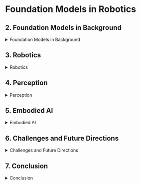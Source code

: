# Foundation Models in Robotics

## 2. Foundation Models in Background
<details>
  <summary>Foundation Models in Background</summary>
  <div markdown="1">

### A. Terminology and Mathematical Preliminaries
- Tokenization : 텍스트 쪼개기
- Generative Models **vs** Discriminative Models
  - 생성형 : 데이터의 확률 분포를 학습하고, 이로부터 새로운 샘플을 생성 - GPT, DALL-E
  - 판별형 : 입력 데이터에 대해 분류, 예측 - CNN, ML, ...
- Transformer Architecture : 순차 데이터도 모든 위치 쌍에 대해 병렬로 attention 연산
  - self-attention : 입력 시퀀스 내 토큰들끼리의 관련성 학습
  - multi-head : 어텐션 연산을 병렬로 여러번 수행
  - 위치 인코딩
- Contrastive Learning : 양의 샘플 쌍은 가깝게, 음의 샘플 쌍은 멀어지게
  - CLIP, BLIP : 이미지-텍스트 쌍 데이터 > 로봇 응용
- Diffusion Models
  - 정방향(Forward) 과정 : 데이터에 노이즈를 입힘
  - 역방향(Reverse) 과정 : 노이즈를 제거하고 복원

### B. Large Language Model (LLM) Examples and Historical Context
- 대표 모델
  - BERT, Masked Language Model : 문장 중 일부 단어(토큰)을 마스킹(mask)하고, 이를 예측하도록 학습
  - GPT, Autoregressive Language Model : 앞 단어들이 주어졌을 때 다음 단어를 예측하도록 학습
  - 초거대 모델
    - Fine-tuning & Prompting
    - RLHF(Reinforcement Learning with Human Feedback)
  - 추론 모델 (Reasoning, Test-Time Computing)
    - Chain of Thought
  - 경량화
    - 가지치기, Prunning
    - 양자화, Quantization
    - 지식 증류, Knowledge Distillation
- How LLM can be Foundation Model?
  - Generalization
  - Emergent
  - Plug-and-Play
- 로보틱스 분야와의 접점
  - 로봇에게 고수준 명령(“물건 집어서 옮겨 둬” 등)을 텍스트로 전달하고, 로봇이 이를 적절히 해석·실행하도록 하는 청사진을 제시합니다.
  - 로봇이 언어 명령을 이해하려면, LLM이 가진 개념적 지식, 추론 능력이 중요하고, 이를 로봇의 감각 정보(이미지·센서)와 연동해야 한다는 점에서, LLM은 로봇용 파운데이션 모델과 자연스럽게 연결되는 토대가 되고 있습니다.

### C. Vision Transformers
기존에는 합성곱 신경망(CNN)을 주로 사용하던 이미지 기반 문제들을, Transformer 기반으로 해결하려는 시도가 ViT 계열에서 시작
- 개념
  1. 이미지를 '토큰(패치)' 시퀀스로 처리
    - NLP에서 단어를 ‘토큰(token)’으로 간주하듯, ViT는 이미지를 일정 크기의 패치(Patch)로 분할하고, 각 패치를 ‘토큰’처럼 취급합니다.
    - 이처럼 생성된 패치를 1D로 펼친 뒤, 고정 차원의 벡터로 임베딩(embedding)하여 Transformer에 입력합니다.
  2. 위치 인코딩
  3. 멀티 헤드 셀프 어텐션
  4. 확장성

### D. Multimodal Vision-Language Models (VLMs)
- 개념
  - 비전(Vision)과 언어(Language)를 동시에 다루는 멀티모달 학습 기법
  - 단순히 텍스트만 이해하거나 이미지만 분석해서는 얻을 수 없는 풍부한 ‘상호연결 의미’를 학습하는 것이 목표
  - 이미지에는 언어가 지니는 추상적 의미나 순차적 맥락이 부족할 수 있고, 언어에는 구체적인 시각적 정보가 결핍될 수 있음, 상호보완 목적적
- 예시
  - Contrastive Language-Image Pre-training (CLIP)
    - 대규모 웹 이미지와 해당 이미지에 대한 캡션(설명문) 쌍을 모아, 대조학습(contrastive learning)을 수행합니다.
  - 멀티모달 트랜스포머 기반 학습
    - 시각 모델과 언어 모델을 병렬로 두고, 두 임베딩을 합치는 병합(Merge) 구조나, 교차어텐션(Cross-attention)으로 상호작용하는 구조 등 다양한 아키텍처들이 존재
    - 공통적으로 이미지·텍스트를 같은 차원의 “토큰 시퀀스”로 보고, 트랜스포머로 처리하는 방식이 주가 되며, 이 과정에서 언어-시각 간 의미적 일치를 극대화하는 방향으로 학습
- 로봇에서의 응용 예시
  - 시각적 의미 추출 + 언어 지시 기반 행동
  - 정확한 3D Task에 활용

### E. Embodied Multimodal Language Models
- 개념
  - An embodied agent is an AI system that interacts with a virtual or physical world
  -  Embodied language models are foundation models that incorporate real-world sensor and actuation modalities into pretrained large language models. 
  - 로봇이 언어로 주어진 목표나 설명을 이해하고 실제 동작까지 이어가게 하는 것을 목표로 합니다.
- PaLE-E
  - 구조 : 대규모 언어 모델과 ViT 등을 결합해, 언어·이미지·센서 정보를 동시에 입력받을 수 있도록 설계
  - 학습 : 대규모 LLM을 바탕으로, 추가적인 로봇 데이터(시뮬레이션 혹은 실제 로봇 환경)를 함께 학습
  - 출력 : 다음에 취해야 할 조치를 자연어(혹은 프로그래밍 형태)로 기술하거나, 로봇 제어 신호를 직간접적으로 표현

### F. Visual Generative Models
- Diffusion 기반 생성 모델
  - 순방향 프로세스(forward process) : 이미지에 점진적으로 노이즈를 추가해 백색 잡음(white noise)에 가깝게 만들고,
  - 역방향 프로세스(reverse process) : 모델이 이 노이즈를 단계별로 되돌려가는 식으로 최종 이미지를 복원·합성하는 방식
  - 노이즈 -> 이미지 역과정 학습

  </div>
</details>

## 3. Robotics

<details>
  <summary>Robotics</summary>
  <div markdown='1'>

### A. Robot Policy Learning for Decision Making and Control

#### 1) Language-conditioned Imitation Learning for Manipulation
- 개념
  - 언어 조건 모방 학습에서는 자연어 지시 ${(l)}$ 와 현재 상태 ${(s_t)}$ 를 기반으로 적절한 행동을 예측하는 목표 조건 정책을 학습
  - 주어진 예제 데이터를 그대로 따라 학습하는 방식으로 작동, 최대 우도 목적 함수 사용 ${L_{GCIL}=\mathbb{E_{(\tau, l) \sim \mathcal{D}}} \displaystyle{\sum_{t=0}^{|r|} \log \pi_\theta (a_t|s_t, l)}}$
    - ${\pi_\theta (a_t|s_t, l)}$ : a goal-conditioned policy
    - ${\mathcal{D} = \{ \tau_i \}^N_i}$ : the language-annotated demonstration dataset
    - ${\tau}$ : trajectories, or sequences of images

- 주요 연구
  - Play-LMP (Play Latent Motor Policies)
  - CLIPort (CLIP (Contrastive Language-Image Pretraining) + Transport Network)
  - PerAct (Perceiver-Actor)
  - MCIL (Multi-Context Imitation Learning)
  - CACTI (Context-Aware Consistent Task Imitation)
  - Voltron

#### 2) Language-Assisted Reinforcement Learning
- 개념
  - Reinforcement Learning은 로봇이 reward를 최대화하는 방향으로 행동을 학습하는 방법
  - 하지만, 새로운 환경 탐색이 오래 걸리며 데이터 효율성이 낮음
  - LLM / VLM을 RL과 결합하여 탐색 효율을 개선하는 방식

- 주요연구
  - AdA (Adaptive Agent)
  - Palo et al.

### B. Language-Image Goal-Conditioned Value Learning
- 개념
  - 기존 RL에서는 명시적인 보상함수가 필요하지만,
  - 언어와 이미지를 활용한 가치 학습을 하면 보상을 직접 학습할 수 있고, 더 나아가 인간의 언어 지시를 반영하는 로봇 행동을 설계 가능능
  - 로봇이 학습하지 않은 새로운 작업도 수행할 수 있도록 일반화(generalization) 능력을 향상시키는 데 기여

  - Value Learning, 가치학습
    - 특정 상태에서 특정 행동 시, 얼마나 좋은 결과를 낼 것인지를 예측
    - 로봇이 미래의 목표를 고려해, 최적의 행동을 선택하도록 가치함수 학습
      - 상태 가치 함수 : 특정 상태에서 기대할 수 있는 보상의 총합
      - 행동 가치 함수 : 특정 상태에서 특정 행동을 했을 때 기대할 수 있는 보상의 총합

  - Language-Image goal-conditioned, 언어-이미지 목표-조건
    - 목표를 언어 또는 이미지로 지정
    - 로봇이 이를 달성할 수 있는지 여부를 학습, 
    - 이를 기반으로 행동 선택

- 주요 연구
  - R3M (Reusable Representations for Robotic Manipulations)
  - VIP (Value-Implicit Pretraining)
  - LIV (Language-Image Value Learning)
  - SayCan
  - VoxPoser

### C. Robot Task Planning using Large Language Models
- 개념
  - Robot Task Planning : 로봇이 주어진 목표를 달성하기 위해 일련의 작업을 계획하고 실행하는 과정
  - 최근 LLM을 로봇 작업 계획에 활용

#### 1) Language Instructions for Task Specification
- NL2TL (Natural Language to Temporal Logic)
  - translation from natural language (NL) to temporal logic (TL).
- AutoTAMP (Task and Motion Planning)
  - LLM을 사용하여 자연어에서 Task and Motion Planning (TAMP)을 자동 생성.
  - 전통적인 로봇 계획에서는 고수준의 작업 계획(Task Planning)과 저수준의 모션 계획(Motion Planning)이 분리되어 있었지만, AutoTAMP는 LLM을 활용하여 이 두 가지를 자동으로 통합

#### 2) Code Generation using Language Models for Task Planning
- ProgPrompt
  - LLM을 활용하여 자연어에서 Python과 같은 프로그램 코드로 변환하여 로봇이 실행할 수 있도록 함.
- Code-as-Policies
  - 기존의 RL이나 행동 학습과 달리, LLM이 프로그래밍 언어를 사용해 로봇 행동을 직접 정의.
- ChatGPT-Robotics
  - ChatGPT를 활용하여 사용자가 직접 로봇 프로그래밍을 할 필요 없이 프롬프트 입력만으로 코드 자동 생성.

### D. In-context Learning (ICL) for Decision-Making
- 개념
  - In-context Learning : 모델이 과거의 데이터에서 학습한 일반적인 패턴을 기반으로, 새로운 입력을 처리하는 방식
    - Traditional method
      - 모델이 특정 데이터셋으로 학습되고, 테스트 데이터에 대한 예측을 수행.
      - 새로운 태스크가 주어지면 추가적인 재학습(fine-tuning)이 필요.
    - ICL
      - 모델이 특정 데이터를 학습한 후, 새로운 데이터가 주어지면 학습된 패턴을 이용해 즉석에서 해결.
      - 모델 자체를 변경하지 않고 프롬프트(prompt) 내에서 학습하여 태스크를 해결.
  - 대형 언어 모델(LLM)에서 강력한 성능을 보이며, 로보틱스에서도 ICL을 활용하여 학습 시간을 단축하고 적응성을 높이는 연구가 활발히 진행

### E. Robot Transformers
- 개념
  - RT (Robot Transformers) : 대형 트랜스포머 모델을 활용하여 로봇의 감각 입력을 행동으로 변환하는 프레임워크
  - 최근 대형 기초 모델(Foundation Models)이 NLP 및 컴퓨터 비전 분야에서 성공적으로 적용된 것을 바탕으로, 로봇 공학에서도 이러한 모델을 활용하려는 연구들에 의해 주도

- 주요 연구
  - RT-1 (Robotic Transformer 1)
  - RT-2 (Robotic Transformer 2)
  - RT-X (Cross-Embodiment Robotic Transformer)

- 기타 연구
  - PACT (Perception-Action Causal Transformer)
  - SMART (Self-supervised Multi-task pretrAining with contRol Transformer)
  - LATTE (LAnguage Trajectory TransformEr)

### F. Open-Vocabulary Robot Navigation and Manipulation
- 개념
  - Open-Vocabulary : 기존의 로봇 시스템은 미리 정의된 객체(예: 특정 가구, 도구)에 대해 훈련되지만, 개방형 어휘 로봇은 이전에 본 적 없는 객체나 환경에서도 작동할 수 있어야 한다.
  - 즉, 새로운 명령어를 이해하고, 새로운 물체나 장소를 탐색하는 능력이 필요

#### 1) Open-Vocabulary Navigation
- 개념
  - 로봇이 기존의 지도나 사전 학습된 목표 없이, 텍스트나 이미지로 주어진 목표를 찾아 이동하는 능력.
  - 사전 정의된 경로나 지도 없이 자연어, 시각적 단서, 경험을 바탕으로 환경을 탐색.
  - 인간의 명령을 이해하고 목표 지점까지 이동할 수 있어야 함.

- 주요 연구
  - LM-Nav
  - ViNT
  - AVLMaps
  - Object-Based Navigation

#### 2) Open-Vocabulary Manipulation
- 개념
  - 로봇이 새로운 물체를 이해하고 조작할 수 있도록 하는 연구.
  - 새로운 객체의 조작 가능성(Affordance)을 학습.
  - 기존에 학습된 객체가 아니더라도 유사한 특성을 이용해 조작 가능.

- 주요 연구
  - VIMA 
  - RoboCat
  - StructDiffusion
  - DALL-E-Bot

  </div>
</details>

## 4. Perception

<details>
  <summary>Perception</summary>
  <div markdown='1'>
  </div>
</details>

## 5. Embodied AI

<details>
  <summary>Embodied AI</summary>
  <div markdown='1'>
  </div>
</details>

## 6. Challenges and Future Directions

<details>
  <summary>Challenges and Future Directions</summary>
  <div markdown='1'>
  </div>
</details>

## 7. Conclusion

<details>
  <summary>Conclusion</summary>
  <div markdown='1'>
  </div>
</details>
